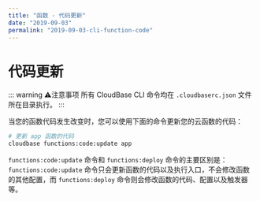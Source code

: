 ```yaml
---
title: "函数 - 代码更新"
date: "2019-09-03"
permalink: "2019-09-03-cli-function-code"
---
```


# 代码更新

::: warning ⚠️注意事项
所有 CloudBase CLI 命令均在 `.cloudbaserc.json` 文件所在目录执行。
:::

当您的函数代码发生改变时，您可以使用下面的命令更新您的云函数的代码：

```sh
# 更新 app 函数的代码
cloudbase functions:code:update app
```

`functions:code:update` 命令和 `functions:deploy` 命令的主要区别是：`functions:code:update` 命令只会更新函数的代码以及执行入口，不会修改函数的其他配置，而 `functions:deploy` 命令则会修改函数的代码、配置以及触发器等。
